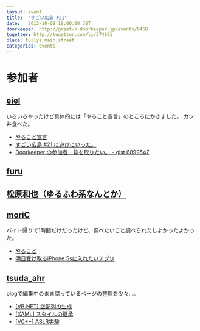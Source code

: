 ```yaml
---
layout: event
title:  "すごい広島 #21"
date:   2013-10-09 18:00:00 JST
doorkeeper: http://great-h.doorkeeper.jp/events/6458
togetter: http://togetter.com/li/574881
place: tullys_main_street
categories: events
---
```


# 参加者

## [eiel](http://eiel.info/)

いろいろやったけど具体的には「やること宣言」のところにかきました。
カツ丼食べた。

* [やること宣言](https://github.com/great-h/great-h.github.io/issues/323)
* [すごい広島 #21 に遊びにいった。](http://eielh-life.tumblr.com/post/63558929046/21)
* [Doorkeeper の参加者一覧を取りたい。 - gist 6899547](https://gist.github.com/eiel/6899547)

## [furu](http://twitter.com/pecosantoyobe)

## [松原和也（ゆるふわ系なんとか）](https://twitter.com/Toro_kun)

## [moriC](https://github.com/moriC)

バイト帰りで1時間だけだったけど、調べたいこと調べられたしよかったよかった。

* [やること](https://github.com/great-h/great-h.github.io/issues/332)
* [明日受け取るiPhone 5sに入れたいアプリ](http://moric.github.io/blog/2013/10/09/install-app-for-iphone_5s/)

## [tsuda_ahr](https://twitter.com/tsuda_ahr)

blogで編集中のまま腐っているページの整理を少々…。

* [\[VB.NET\] 空配列の生成](http://ooltcloud.expressweb.jp/201310/article_10002420.html)
* [\[XAML\] スタイルの継承](http://ooltcloud.expressweb.jp/201310/article_10010624.html)
* [\[VC++\] ASLR実験](http://ooltcloud.expressweb.jp/201310/article_09003722.html)
